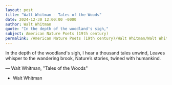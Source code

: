 ```yaml
---
layout: post
title: "Walt Whitman - Tales of the Woods"
date: 2024-12-30 12:00:00 -0000
author: Walt Whitman
quote: "In the depth of the woodland's sigh,"
subject: American Nature Poets (19th century)
permalink: /American Nature Poets (19th century)/Walt Whitman/Walt Whitman - Tales of the Woods
---
```


In the depth of the woodland's sigh,
  I hear a thousand tales unwind,
  Leaves whisper to the wandering brook,
  Nature’s stories, twined with humankind.

— Walt Whitman, "Tales of the Woods"

- Walt Whitman

